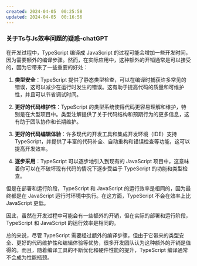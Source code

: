 ```yaml
---
created: 2024-04-05  00:25:58
updated: 2024-04-05  00:16:56
---
```

### 关于Ts与Js效率问题的疑惑-chatGPT

在开发过程中，TypeScript 编译成 JavaScript 的过程可能会增加一些开发时间，因为需要额外的编译步骤。然而，在实际应用中，这种额外的开销通常是可以接受的，因为它带来了一些重要的好处：

1. **类型安全**：TypeScript 提供了静态类型检查，可以在编译时捕获许多常见的错误，这可以减少在运行时发生的错误。这有助于提高代码的质量和可维护性，并且可以节省调试时间。

2. **更好的代码维护性**：TypeScript 的类型系统使得代码更容易理解和维护，特别是在大型项目中。类型注解提供了关于代码结构和预期行为的更多信息，这有助于团队协作和长期维护。

3. **更好的代码编辑体验**：许多现代的开发工具和集成开发环境（IDE）支持 TypeScript，并提供了丰富的代码补全、自动重构和错误检查等功能，这可以提高开发效率。

4. **逐步采用**：TypeScript 可以逐步地引入到现有的 JavaScript 项目中，这意味着你可以在不破坏现有代码的情况下逐步受益于 TypeScript 的功能和类型检查。

但是在部署和运行阶段，TypeScript 和 JavaScript 的运行效率是相同的，因为最终都是在 JavaScript 运行时环境中执行。在这方面，TypeScript 不会在效率上比 JavaScript 更低。

因此，虽然在开发过程中可能会有一些额外的开销，但在实际的部署和运行阶段，TypeScript 和 JavaScript 的运行效率是相同的。

总的来说，尽管 TypeScript 需要经过额外的编译步骤，但由于它带来的类型安全、更好的代码维护性和编辑体验等优势，很多开发团队认为这种额外的开销是值得的。而且，随着编译工具的不断优化和硬件性能的提升，TypeScript 编译通常不会成为性能瓶颈。
